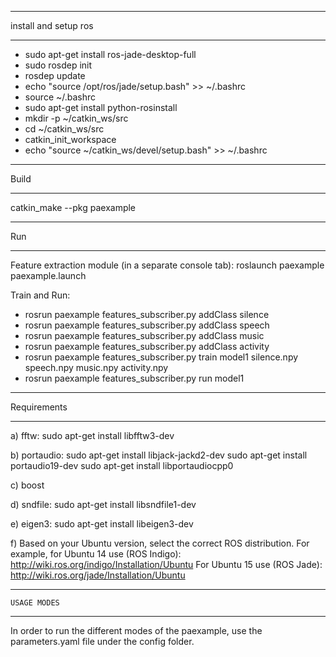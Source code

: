- - - - - - - - - - 
install and setup ros
- - - - - - - -- - 

 * sudo apt-get install ros-jade-desktop-full
 * sudo rosdep init
 * rosdep update
 * echo "source /opt/ros/jade/setup.bash" >> ~/.bashrc
 * source ~/.bashrc
 * sudo apt-get install python-rosinstall
 * mkdir -p ~/catkin_ws/src
 * cd ~/catkin_ws/src
 * catkin_init_workspace
 * echo "source ~/catkin_ws/devel/setup.bash" >> ~/.bashrc

- - - - - - - - - - 
Build
- - - - - - - - - - 
catkin_make --pkg paexample

- - - - - - - - - - 
Run
- - - - - - - - - - 
Feature extraction module (in a separate console tab): 
roslaunch paexample paexample.launch

Train and Run:
 * rosrun paexample features_subscriber.py addClass silence
 * rosrun paexample features_subscriber.py addClass speech
 * rosrun paexample features_subscriber.py addClass music
 * rosrun paexample features_subscriber.py addClass activity
 * rosrun paexample features_subscriber.py train model1 silence.npy speech.npy music.npy activity.npy 
 * rosrun paexample features_subscriber.py run model1


- - - - - - - -
Requirements
- - - - - - - -
a) fftw: 
sudo apt-get install libfftw3-dev 

b) portaudio:
sudo apt-get install libjack-jackd2-dev
sudo apt-get install portaudio19-dev
sudo apt-get install libportaudiocpp0

c) boost

d) sndfile:
sudo apt-get install libsndfile1-dev 

e) eigen3:
sudo apt-get install libeigen3-dev

f) Based on your Ubuntu version, select the correct ROS distribution. For example, for Ubuntu 14 use (ROS Indigo):
http://wiki.ros.org/indigo/Installation/Ubuntu
For Ubuntu 15 use (ROS Jade):
http://wiki.ros.org/jade/Installation/Ubuntu



- - - - - - - - - - 
    USAGE MODES
- - - - - - - -- - 

In order to run the different modes of the paexample, use the parameters.yaml file under the config folder.

